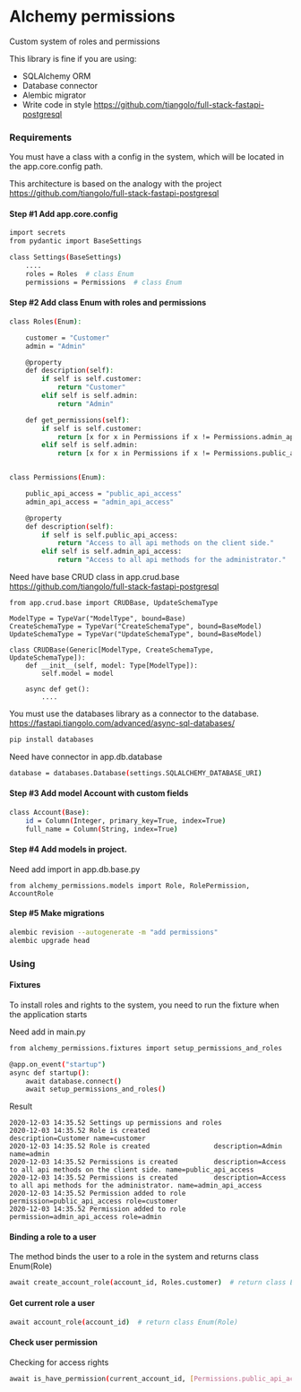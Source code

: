 # Alchemy permissions
Custom system of roles and permissions

This library is fine if you are using:
- SQLAlchemy ORM
- Database connector
- Alembic migrator
- Write code in style https://github.com/tiangolo/full-stack-fastapi-postgresql

### Requirements
You must have a class with a config in the system, which will be located in the app.core.config path.

This architecture is based on the analogy with the project
https://github.com/tiangolo/full-stack-fastapi-postgresql

#### Step #1 Add app.core.config
```sh
import secrets
from pydantic import BaseSettings

class Settings(BaseSettings)
    ....
    roles = Roles  # class Enum
    permissions = Permissions  # class Enum
```

#### Step #2 Add class Enum with roles and permissions
```sh
class Roles(Enum):

    customer = "Customer"
    admin = "Admin"

    @property
    def description(self):
        if self is self.customer:
            return "Customer"
        elif self is self.admin:
            return "Admin"

    def get_permissions(self):
        if self is self.customer:
            return [x for x in Permissions if x != Permissions.admin_api_access]
        elif self is self.admin:
            return [x for x in Permissions if x != Permissions.public_api_access]


class Permissions(Enum):

    public_api_access = "public_api_access"
    admin_api_access = "admin_api_access"

    @property
    def description(self):
        if self is self.public_api_access:
            return "Access to all api methods on the client side."
        elif self is self.admin_api_access:
            return "Access to all api methods for the administrator."
```
Need have base CRUD class in app.crud.base
https://github.com/tiangolo/full-stack-fastapi-postgresql
```
from app.crud.base import CRUDBase, UpdateSchemaType

ModelType = TypeVar("ModelType", bound=Base)
CreateSchemaType = TypeVar("CreateSchemaType", bound=BaseModel)
UpdateSchemaType = TypeVar("UpdateSchemaType", bound=BaseModel)

class CRUDBase(Generic[ModelType, CreateSchemaType, UpdateSchemaType]):
    def __init__(self, model: Type[ModelType]):
        self.model = model
    
    async def get():
        ....

```
You must use the databases library as a connector to the database.
https://fastapi.tiangolo.com/advanced/async-sql-databases/
```sh
pip install databases
```
Need have connector in app.db.database
```sh
database = databases.Database(settings.SQLALCHEMY_DATABASE_URI)
```
#### Step #3 Add model Account with custom fields
```sh
class Account(Base):
    id = Column(Integer, primary_key=True, index=True)
    full_name = Column(String, index=True)
```
#### Step #4 Add models in project.

Need add import in app.db.base.py
```shell script
from alchemy_permissions.models import Role, RolePermission, AccountRole
```
#### Step #5 Make migrations
```sh
alembic revision --autogenerate -m "add permissions"
alembic upgrade head
```

### Using
#### Fixtures
To install roles and rights to the system, you need to run the fixture when the application starts

Need add in main.py
```sh
from alchemy_permissions.fixtures import setup_permissions_and_roles

@app.on_event("startup")
async def startup():
    await database.connect()
    await setup_permissions_and_roles()
```
Result
```shell script
2020-12-03 14:35.52 Settings up permissions and roles
2020-12-03 14:35.52 Role is created                description=Customer name=customer
2020-12-03 14:35.52 Role is created                description=Admin name=admin
2020-12-03 14:35.52 Permissions is created         description=Access to all api methods on the client side. name=public_api_access
2020-12-03 14:35.52 Permissions is created         description=Access to all api methods for the administrator. name=admin_api_access
2020-12-03 14:35.52 Permission added to role       permission=public_api_access role=customer
2020-12-03 14:35.52 Permission added to role       permission=admin_api_access role=admin
```

#### Binding a role to a user
The method binds the user to a role in the system and returns class Enum(Role)
```sh
await create_account_role(account_id, Roles.customer)  # return class Enum(Role)
```
#### Get current role a user
```sh
await account_role(account_id)  # return class Enum(Role)
```
#### Check user permission
Checking for access rights
```sh
await is_have_permission(current_account_id, [Permissions.public_api_access])  # return bool
```
